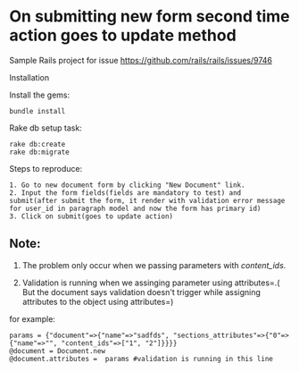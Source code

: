On submitting new form second time action goes to update method
===============================================================

Sample Rails project for issue https://github.com/rails/rails/issues/9746

Installation

Install the gems:

```
bundle install
```


Rake db setup task:

```
rake db:create
rake db:migrate
```

Steps to reproduce:

```
1. Go to new document form by clicking "New Document" link.
2. Input the form fields(fields are mandatory to test) and submit(after submit the form, it render with validation error message for user_id in paragraph model and now the form has primary id)
3. Click on submit(goes to update action)
```
## Note:

   1. The problem only occur when we passing parameters with *content_ids*.
   
   2. Validation is running when we assinging parameter using attributes=.( But the document says validation doesn't trigger while assigning attributes to the object using attributes=)
   
   for example:

```
params = {"document"=>{"name"=>"sadfds", "sections_attributes"=>{"0"=>{"name"=>"", "content_ids"=>["1", "2"]}}}}
@document = Document.new
@document.attributes =  params #validation is running in this line
